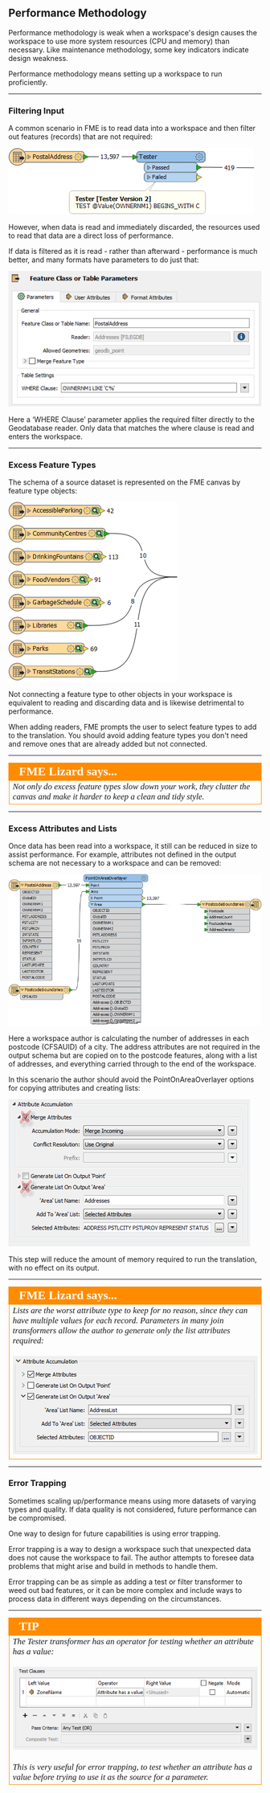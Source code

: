 ## Performance Methodology ##

Performance methodology is weak when a workspace's design causes the workspace to use more system resources (CPU and memory) than necessary. Like maintenance methodology, some key indicators indicate design weakness.

Performance methodology means setting up a workspace to run proficiently.


---

### Filtering Input ###

A common scenario in FME is to read data into a workspace and then filter out features (records) that are not required:

![](./Images/Img5.039.DataFilterTester.png)

However, when data is read and immediately discarded, the resources used to read that data are a direct loss of performance.

If data is filtered as it is read - rather than afterward - performance is much better, and many formats have parameters to do just that:

![](./Images/Img5.040.DataFilterSQLWhere.png)

Here a ‘WHERE Clause’ parameter applies the required filter directly to the Geodatabase reader. Only data that matches the where clause is read and enters the workspace.

---

### Excess Feature Types ###

The schema of a source dataset is represented on the FME canvas by feature type objects:

![](./Images/Img5.041.ExcessFeatureTypes.png)

Not connecting a feature type to other objects in your workspace is equivalent to reading and discarding data and is likewise detrimental to performance.

When adding readers, FME prompts the user to select feature types to add to the translation. You should avoid adding feature types you don't need and remove ones that are already added but not connected.

---

<!--Person X Says Section-->

<table style="border-spacing: 0px">
<tr>
<td style="vertical-align:middle;background-color:darkorange;border: 2px solid darkorange">
<i class="fa fa-quote-left fa-lg fa-pull-left fa-fw" style="color:white;padding-right: 12px;vertical-align:text-top"></i>
<span style="color:white;font-size:x-large;font-weight: bold;font-family:serif">FME Lizard says...</span>
</td>
</tr>

<tr>
<td style="border: 1px solid darkorange">
<span style="font-family:serif; font-style:italic; font-size:larger">
Not only do excess feature types slow down your work, they clutter the canvas and make it harder to keep a clean and tidy style.
</span>
</td>
</tr>
</table>

---

### Excess Attributes and Lists ###

Once data has been read into a workspace, it still can be reduced in size to assist performance. For example, attributes not defined in the output schema are not necessary to a workspace and can be removed:

![](./Images/Img5.042.ExcessAttrs.png)

Here a workspace author is calculating the number of addresses in each postcode (CFSAUID) of a city. The address attributes are not required in the output schema but are copied on to the postcode features, along with a list of addresses, and everything carried through to the end of the workspace.

In this scenario the author should avoid the PointOnAreaOverlayer options for copying attributes and creating lists:

![](./Images/Img5.043.RemoveExcessAttrs.png)

This step will reduce the amount of memory required to run the translation, with no effect on its output.

---

<!--Person X Says Section-->

<table style="border-spacing: 0px">
<tr>
<td style="vertical-align:middle;background-color:darkorange;border: 2px solid darkorange">
<i class="fa fa-quote-left fa-lg fa-pull-left fa-fw" style="color:white;padding-right: 12px;vertical-align:text-top"></i>
<span style="color:white;font-size:x-large;font-weight: bold;font-family:serif">FME Lizard says...</span>
</td>
</tr>

<tr>
<td style="border: 1px solid darkorange">
<span style="font-family:serif; font-style:italic; font-size:larger">
Lists are the worst attribute type to keep for no reason, since they can have multiple values for each record. Parameters in many join transformers allow the author to generate only the list attributes required:
<br><br><img src="./Images/Img5.044.MinimalListCreation.png">
</span>
</td>
</tr>
</table>

---

### Error Trapping ###

Sometimes scaling up/performance means using more datasets of varying types and quality. If data quality is not considered, future performance can be compromised.

One way to design for future capabilities is using error trapping.

Error trapping is a way to design a workspace such that unexpected data does not cause the workspace to fail. The author attempts to foresee data problems that might arise and build in methods to handle them.

Error trapping can be as simple as adding a test or filter transformer to weed out bad features, or it can be more complex and include ways to process data in different ways depending on the circumstances.

---

<!--Tip Section-->

<table style="border-spacing: 0px">
<tr>
<td style="vertical-align:middle;background-color:darkorange;border: 2px solid darkorange">
<i class="fa fa-info-circle fa-lg fa-pull-left fa-fw" style="color:white;padding-right: 12px;vertical-align:text-top"></i>
<span style="color:white;font-size:x-large;font-weight: bold;font-family:serif">TIP</span>
</td>
</tr>

<tr>
<td style="border: 1px solid darkorange">
<span style="font-family:serif; font-style:italic; font-size:larger">
The Tester transformer has an operator for testing whether an attribute has a value:
<br><br><img src="./Images/Img5.045.TesterHasValueParameter.png">
<br><br>This is very useful for error trapping, to test whether an attribute has a value before trying to use it as the source for a parameter.

</span>
</td>
</tr>
</table>
